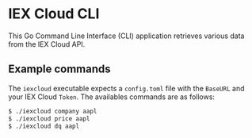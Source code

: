 # IEX Cloud CLI

This Go Command Line Interface (CLI) application retrieves various data
from the IEX Cloud API.

## Example commands

The `iexcloud` executable expects a `config.toml` file with the
`BaseURL` and your IEX Cloud `Token`. The availables commands are as
follows:

```bash
$ ./iexcloud company aapl
$ ./iexcloud price aapl
$ ./iexcloud dq aapl
```
